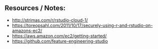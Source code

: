## Resources / Notes:  

- http://strimas.com/r/rstudio-cloud-1/  
- https://toreopsahl.com/2011/10/17/securely-using-r-and-rstudio-on-amazons-ec2/  
- https://aws.amazon.com/ec2/getting-started/   
- https://github.com/feature-engineering-studio
